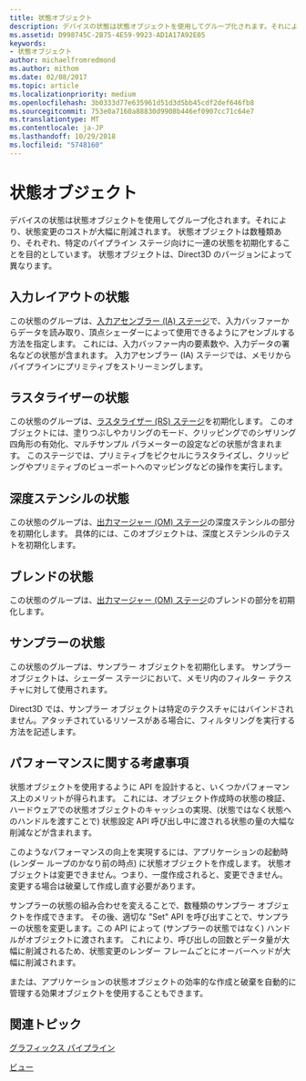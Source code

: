 ```yaml
---
title: 状態オブジェクト
description: デバイスの状態は状態オブジェクトを使用してグループ化されます。それにより、状態変更のコストが大幅に削減されます。 状態オブジェクトは数種類あり、それぞれ、特定のパイプライン ステージ向けに一連の状態を初期化することを目的としています。 状態オブジェクトは、Direct3D のバージョンによって異なります。
ms.assetid: D998745C-2B75-4E59-9923-AD1A17A92E05
keywords:
- 状態オブジェクト
author: michaelfromredmond
ms.author: mithom
ms.date: 02/08/2017
ms.topic: article
ms.localizationpriority: medium
ms.openlocfilehash: 3b0333d77e635961d51d3d5bb45cdf2def646fb8
ms.sourcegitcommit: 753e0a7160a88830d9908b446ef0907cc71c64e7
ms.translationtype: MT
ms.contentlocale: ja-JP
ms.lasthandoff: 10/29/2018
ms.locfileid: "5748160"
---
```

# <a name="state-objects"></a>状態オブジェクト


デバイスの状態は状態オブジェクトを使用してグループ化されます。それにより、状態変更のコストが大幅に削減されます。 状態オブジェクトは数種類あり、それぞれ、特定のパイプライン ステージ向けに一連の状態を初期化することを目的としています。 状態オブジェクトは、Direct3D のバージョンによって異なります。

## <a name="span-idinputlayoutspanspan-idinputlayoutspanspan-idinputlayoutspaninput-layout-state"></a><span id="Input_Layout"></span><span id="input_layout"></span><span id="INPUT_LAYOUT"></span>入力レイアウトの状態


この状態のグループは、[入力アセンブラー (IA) ステージ](input-assembler-stage--ia-.md)で、入力バッファーからデータを読み取り、頂点シェーダーによって使用できるようにアセンブルする方法を指定します。 これには、入力バッファー内の要素数や、入力データの署名などの状態が含まれます。 入力アセンブラー (IA) ステージでは、メモリからパイプラインにプリミティブをストリーミングします。

## <a name="span-idrasterizerspanspan-idrasterizerspanspan-idrasterizerspanrasterizer-state"></a><span id="Rasterizer"></span><span id="rasterizer"></span><span id="RASTERIZER"></span>ラスタライザーの状態


この状態のグループは、[ラスタライザー (RS) ステージ](rasterizer-stage--rs-.md)を初期化します。 このオブジェクトには、塗りつぶしやカリングのモード、クリッピングでのシザリング四角形の有効化、マルチサンプル パラメーターの設定などの状態が含まれます。 このステージでは、プリミティブをピクセルにラスタライズし、クリッピングやプリミティブのビューポートへのマッピングなどの操作を実行します。

## <a name="span-iddepthstencilspanspan-iddepthstencilspanspan-iddepthstencilspandepth-stencil-state"></a><span id="DepthStencil"></span><span id="depthstencil"></span><span id="DEPTHSTENCIL"></span>深度ステンシルの状態


この状態のグループは、[出力マージャー (OM) ステージ](output-merger-stage--om-.md)の深度ステンシルの部分を初期化します。 具体的には、このオブジェクトは、深度とステンシルのテストを初期化します。

## <a name="span-idblendspanspan-idblendspanspan-idblendspanblend-state"></a><span id="Blend"></span><span id="blend"></span><span id="BLEND"></span>ブレンドの状態


この状態のグループは、[出力マージャー (OM) ステージ](output-merger-stage--om-.md)のブレンドの部分を初期化します。

## <a name="span-idsamplerspanspan-idsamplerspanspan-idsamplerspansampler-state"></a><span id="Sampler"></span><span id="sampler"></span><span id="SAMPLER"></span>サンプラーの状態


この状態のグループは、サンプラー オブジェクトを初期化します。 サンプラー オブジェクトは、シェーダー ステージにおいて、メモリ内のフィルター テクスチャに対して使用されます。

Direct3D では、サンプラー オブジェクトは特定のテクスチャにはバインドされません。アタッチされているリソースがある場合に、フィルタリングを実行する方法を記述します。

## <a name="span-idperformanceconsiderationsspanspan-idperformanceconsiderationsspanspan-idperformanceconsiderationsspanperformance-considerations"></a><span id="Performance_Considerations"></span><span id="performance_considerations"></span><span id="PERFORMANCE_CONSIDERATIONS"></span>パフォーマンスに関する考慮事項


状態オブジェクトを使用するように API を設計すると、いくつかパフォーマンス上のメリットが得られます。 これには、オブジェクト作成時の状態の検証、ハードウェアでの状態オブジェクトのキャッシュの実現、(状態ではなく状態へのハンドルを渡すことで) 状態設定 API 呼び出し中に渡される状態の量の大幅な削減などが含まれます。

このようなパフォーマンスの向上を実現するには、アプリケーションの起動時 (レンダー ループのかなり前の時点) に状態オブジェクトを作成します。 状態オブジェクトは変更できません。つまり、一度作成されると、変更できません。 変更する場合は破棄して作成し直す必要があります。

サンプラーの状態の組み合わせを変えることで、数種類のサンプラー オブジェクトを作成できます。 その後、適切な "Set" API を呼び出すことで、サンプラーの状態を変更します。この API によって (サンプラーの状態ではなく) ハンドルがオブジェクトに渡されます。 これにより、呼び出しの回数とデータ量が大幅に削減されるため、状態変更のレンダー フレームごとにオーバーヘッドが大幅に削減されます。

または、アプリケーションの状態オブジェクトの効率的な作成と破棄を自動的に管理する効果オブジェクトを使用することもできます。

## <a name="span-idrelated-topicsspanrelated-topics"></a><span id="related-topics"></span>関連トピック


[グラフィックス パイプライン](graphics-pipeline.md)

[ビュー](views.md)

 

 




